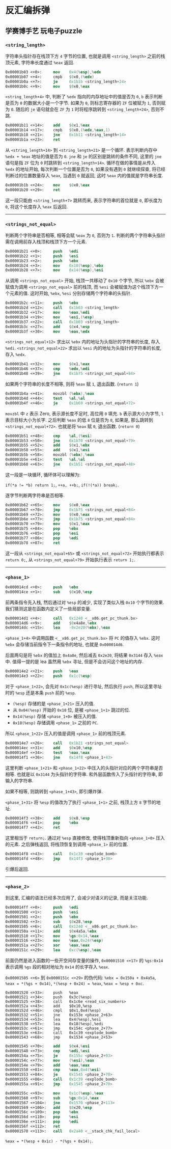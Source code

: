 # 反汇编拆弹

## 学赛博手艺 玩电子puzzle

### `<string_length>`

字符串头指针存在栈顶下方 `4` 字节的位置, 也就是调用 `<string_length>` 之前的栈顶元素, 字符串长度通过 `%eax` 返回.

```nasm
0x00001b03 <+0>:     mov    0x4(%esp),%edx
0x00001b07 <+4>:     cmpb   $0x0,(%edx)
0x00001b0a <+7>:     je     0x1b1b <string_length+24>
0x00001b0c <+9>:     mov    $0x0,%eax
```

`<string_length+4>` 中, 判断了 `%edx` 指向的内存地址中的值是否为 `0`, `b` 表示判断是否为 `0` 的数据大小是一个字节. 如果为 `0`, 则标志寄存器的 `ZF` 位被赋为 `1`, 否则赋为 `0`. 随后的 `je` 语句就会在 `ZF` 为 `1` 时将程序跳转到 `<string_length+24>`, 否则不跳.

```nasm
0x00001b11 <+14>:    add    $0x1,%eax
0x00001b14 <+17>:    cmpb   $0x0,(%edx,%eax,1)
0x00001b18 <+21>:    jne    0x1b11 <string_length+14>
0x00001b1a <+23>:    ret
```

从 `<string_length+14>` 到 `<string_length+21>` 是一个循环. 表示判断内存中 `%edx + %eax` 地址的值是否为 `0`. `jne` 和 `je` 的区别是跳转的条件不同, 这里的 `jne` 语句是指 `ZF` 位为 `0` 时跳转到 `<string_length+14>`. 循环在做的事情是从传入 `%edx` 的地址开始, 每次判断一个位置是否为 `0`, 如果没有遇到 `0` 就继续探查, 将已经判断过的位置数量存入 `%eax`, 当遇到 `0` 就返回, 这时 `%eax` 内的值就是字符串长度.

```nasm
0x00001b1b <+24>:    mov    $0x0,%eax
0x00001b20 <+29>:    ret
```

这一段只能由 `<string_length+7>` 跳转而来, 表示字符串的首位就是 `0`, 即长度为 `0`, 将这个长度存入 `%eax` 后返回.

---

### `<strings_not_equal>`

判断两个字符串是否相等, 相等会赋 `%eax` 为 `0`, 否则为 `1`. 判断的两个字符串头指针需在调用前存入栈顶和栈顶下方一个元素.

```nasm
0x00001b21 <+0>:     push   %edi
0x00001b22 <+1>:     push   %esi
0x00001b23 <+2>:     push   %ebx
0x00001b24 <+3>:     mov    0x10(%esp),%ebx
0x00001b28 <+7>:     mov    0x14(%esp),%esi
```

从调用 `<strings_not_equal>` 开始, 栈顶一共移动了 `0x10` 个字节, 所以 `%ebx` 会被赋值为调用 `<strings_not_equal>` 前的栈顶, 而 `%esi` 会被赋值为这个栈顶下方一个元素的值. 这时开始, `%ebx`, `%esi` 分别存储两个字符串的头指针.

```nasm
0x00001b2c <+11>:    push   %ebx
0x00001b2d <+12>:    call   0x1b03 <string_length>
0x00001b32 <+17>:    mov    %eax,%edi
0x00001b34 <+19>:    mov    %esi,(%esp)
0x00001b37 <+22>:    call   0x1b03 <string_length>
0x00001b3c <+27>:    add    $0x4,%esp
0x00001b3f <+30>:    mov    %eax,%edx
```

`<strings_not_equal+12>` 求出以 `%ebx` 内的地址为头指针的字符串的长度, 存入 `%edi`.
`<strings_not_equal+22>` 求出以 `%esi` 内的地址为头指针的字符串的长度, 存入 `%edx`.

```nasm
0x00001b41 <+32>:    mov    $0x1,%eax
0x00001b46 <+37>:    cmp    %edx,%edi
0x00001b48 <+39>:    jne    0x1b75 <strings_not_equal+84>
```

如果两个字符串的长度不相等, 则将 `%eax` 赋 `1`, 退出函数. (`return 1`)

```nasm
0x00001b4a <+41>:    movzbl (%ebx),%eax
0x00001b4d <+44>:    test   %al,%al
0x00001b4f <+46>:    je     0x1b69 <strings_not_equal+72>
```

`movzbl` 中 `z` 表示 Zero, 表示源长度不足时, 高位用 `0` 填充. `b` 表示源大小为字节, `l` 表示目标大小为长字. 之后判断 `%eax` 的低 `8` 位是否为 `0`, 如果是, 那么跳转到 `<strings_not_equal+72>`. 也就是将 `%eax` 赋 `0`, 退出函数. (`return 0`)

```nasm
0x00001b51 <+48>:    cmp    %al,(%esi)
0x00001b53 <+50>:    jne    0x1b70 <strings_not_equal+79>
0x00001b55 <+52>:    add    $0x1,%ebx
0x00001b58 <+55>:    add    $0x1,%esi
0x00001b5b <+58>:    movzbl (%ebx),%eax
0x00001b5e <+61>:    test   %al,%al
0x00001b60 <+63>:    jne    0x1b51 <strings_not_equal+48>
```

这一段是一块循环, 循环体可以理解为:

`if(*a != *b) return 1;`, `++a, ++b;`, `if(!(*a)) break;`.

逐字节判断两字符串是否相等.

```nasm
0x00001b62 <+65>:    mov    $0x0,%eax
0x00001b67 <+70>:    jmp    0x1b75 <strings_not_equal+84>
0x00001b69 <+72>:    mov    $0x0,%eax
0x00001b6e <+77>:    jmp    0x1b75 <strings_not_equal+84>
0x00001b70 <+79>:    mov    $0x1,%eax
0x00001b75 <+84>:    pop    %ebx
0x00001b76 <+85>:    pop    %esi
0x00001b77 <+86>:    pop    %edi
0x00001b78 <+87>:    ret
```

这一段从 `<strings_not_equal+65>` 或 `<strings_not_equal+72>` 开始执行都表示 `return 0;`, 从 `<strings_not_equal+79>` 开始执行表示 `return 1;`.

---

### `<phase_1>`

```nasm
0x000014cd <+0>:     push   %ebx
0x000014ce <+1>:     sub    $0x10,%esp
```

前两条指令先入栈, 然后通过对 `%esp` 的减少, 实现了类似入栈 `0x10` 个字节的效果. 我们猜测这是在函数内定义了一些局部变量.

```nasm
0x000014d1 <+4>:     call   0x1240 <__x86.get_pc_thunk.bx>
0x000014d6 <+9>:     add    $0x4a8e,%ebx
0x000014dc <+15>:    lea    -0x2e20(%ebx),%eax
```

`<phase_1+4>` 中调用函数 `<__x86.get_pc_thunk.bx>` 将 `PC` 的值存入 `%ebx`. 这时 `%ebx` 会存储当前指令下一条指令的地址, 也就是 `0x000014d6`.

后面两句是将 `%ebx` 的值加上 `0x4a8e`, 然后减去 `0x2e20`, 将结果 `0x3144` 存入 `%eax` 中. 值得一提的是 lea 虽然用 `%ebx` 寻址, 但是不会访问这个地址的内存.

```nasm
0x000014e2 <+21>:    push   %eax
0x000014e3 <+22>:    push   0x1c(%esp)
```

对于 `<phase_1+22>`, 会先对 `0x1c(%esp)` 进行寻址, 然后执行 `push`, 所以这里寻址时的 `%esp` 还是本条 `push` 前的 `%esp`.

- `(%esp)` 存储的是 `<phase_1+21>` 压入的值.
- 从 `0x04(%esp)` 开始的 `0x10` 位, 是被 `<phase_1+1>` 跳过的位.
- `0x14(%esp)` 存储 `<phase_1+0>` 被压入的值. 
- `0x18(%esp)` 存储调用 `<phase_1>` 之前的 `PC`. 

所以 `<phase_1+22>` 压入的值是调用 `<phase_1>` 前的栈顶元素.

```nasm
0x000014e7 <+26>:    call   0x1b21 <strings_not_equal>
0x000014ec <+31>:    add    $0x10,%esp
0x000014ef <+34>:    test   %eax,%eax
0x000014f1 <+36>:    jne    0x14f8 <phase_1+43>
```

这里判断 `<phase_1+21>` 和 `<phase_1+22>` 中压入的头指针对应的两个字符串是否相等. 也就是以 `0x3144` 为头指针的字符串. 和外层函数传入了头指针的字符串, 即输入的字符串.

如果不相等, 则跳转到 `<phase_1+43>`, 即引爆炸弹.

`<phase_1+31>` 将 `%esp` 的值改为了执行 `<phase_1+1>` 之前, 栈顶上方 `8` 字节的地址.

```nasm
0x000014f3 <+38>:    add    $0x8,%esp
0x000014f6 <+41>:    pop    %ebx
0x000014f7 <+42>:    ret
```

这里相当于 `return;`. 通过对 `%esp` 直接修改, 使得栈顶重新指向 `<phase_1+0>` 压入的元素. 之后弹栈返回, 将栈顶恢复到调用 `<phase_1>` 前的位置.

```nasm
0x000014f8 <+43>:    call   0x1c39 <explode_bomb>
0x000014fd <+48>:    jmp    0x14f3 <phase_1+38>
```

引爆后返回.

---

### `<phase_2>`

到这里, 汇编的语法已经多次应用了, 会减少对语义的记录, 而是关注功能.

```nasm
0x000014ff <+0>:     push   %edi
0x00001500 <+1>:     push   %esi
0x00001501 <+2>:     push   %ebx
0x00001502 <+3>:     sub    $0x28,%esp
0x00001505 <+6>:     call   0x1240 <__x86.get_pc_thunk.bx>
0x0000150a <+11>:    add    $0x4a5a,%ebx
0x00001510 <+17>:    mov    %gs:0x14,%eax
0x00001516 <+23>:    mov    %eax,0x24(%esp)
0x0000151a <+27>:    xor    %eax,%eax
0x0000151c <+29>:    lea    0xc(%esp),%eax
```

前面仍然是进入函数的一些开空间存变量的操作, `0x00001510 <+17>` 的 `%gs:0x14` 表示调用 `%gs` 段的相对地址为 `0x14` 的长字存入 `%eax`.

`0x00001505 <+6>` 到 `0x0000151c <+29>` 的伪代码: `%ebx = 0x150a + 0x4a5a`, `%eax = *(%gs + 0x14)`, `*(%esp + 0x24) = %eax`, `%eax = %esp + 0xc`.

```
0x00001520 <+33>:    push   %eax
0x00001521 <+34>:    push   0x3c(%esp)
0x00001525 <+38>:    call   0x1c6e <read_six_numbers>
0x0000152a <+43>:    add    $0x10,%esp
0x0000152d <+46>:    cmpl   $0x1,0x4(%esp)
0x00001532 <+51>:    jne    0x153e <phase_2+63>
0x00001534 <+53>:    lea    0x4(%esp),%esi
0x00001538 <+57>:    lea    0x18(%esp),%edi
0x0000153c <+61>:    jmp    0x154c <phase_2+77>
0x0000153e <+63>:    call   0x1c39 <explode_bomb>
0x00001543 <+68>:    jmp    0x1534 <phase_2+53>
```

```nasm
0x00001545 <+70>:    add    $0x4,%esi
0x00001548 <+73>:    cmp    %edi,%esi
0x0000154a <+75>:    je     0x155c <phase_2+93>
0x0000154c <+77>:    mov    (%esi),%eax
0x0000154e <+79>:    add    %eax,%eax
0x00001550 <+81>:    cmp    %eax,0x4(%esi)
0x00001553 <+84>:    je     0x1545 <phase_2+70>
0x00001555 <+86>:    call   0x1c39 <explode_bomb>
0x0000155a <+91>:    jmp    0x1545 <phase_2+70>
```



```nasm
0x0000155c <+93>:    mov    0x1c(%esp),%eax
0x00001560 <+97>:    sub    %gs:0x14,%eax
0x00001567 <+104>:   jne    0x1570 <phase_2+113>
0x00001569 <+106>:   add    $0x20,%esp
0x0000156c <+109>:   pop    %ebx
0x0000156d <+110>:   pop    %esi
0x0000156e <+111>:   pop    %edi
0x0000156f <+112>:   ret
0x00001570 <+113>:   call   0x2a40 <__stack_chk_fail_local>
```

`%eax = *(%esp + 0x1c) - *(%gs + 0x14);`.